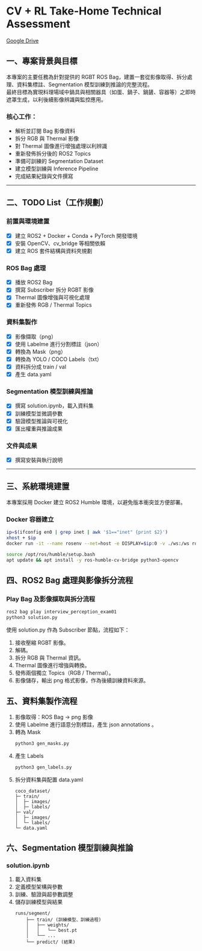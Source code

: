 # CV + RL Take-Home Technical Assessment
[Google Drive](https://drive.google.com/drive/folders/1svWeStc2BDo3CV--Wjoui4d9eZjz-G-L?usp=sharing)

## 一、專案背景與目標
本專案的主要任務為針對提供的 RGBT ROS Bag，建置一套從影像取得、拆分處理、資料集標註、Segmentation 模型訓練到推論的完整流程。  
最終目標為實現料理場域中鍋具與相關器具（如蛋、鍋子、鍋鏟、容器等）之即時遮罩生成，以利後續影像辨識與監控應用。

### 核心工作：
- 解析並訂閱 Bag 影像資料  
- 拆分 RGB 與 Thermal 影像  
- 對 Thermal 圖像進行增強處理以利辨識  
- 重新發佈拆分後的 ROS2 Topics  
- 準備可訓練的 Segmentation Dataset  
- 建立模型訓練與 Inference Pipeline  
- 完成結果紀錄與文件撰寫  

---

## 二、TODO List（工作規劃）

### 前置與環境建置
- [x] 建立 ROS2 + Docker + Conda + PyTorch 開發環境
- [x] 安裝 OpenCV、cv_bridge 等相關依賴
- [x] 建立 ROS 套件結構與資料夾規劃

### ROS Bag 處理
- [x] 播放 ROS2 Bag
- [x] 撰寫 Subscriber 拆分 RGBT 影像
- [x] Thermal 圖像增強與可視化處理
- [x] 重新發佈 RGB / Thermal Topics

### 資料集製作
- [x] 影像擷取（png）
- [x] 使用 Labelme 進行分割標註（json）
- [x] 轉換為 Mask（png）
- [x] 轉換為 YOLO / COCO Labels（txt）
- [x] 資料拆分成 train / val
- [x] 產生 data.yaml

### Segmentation 模型訓練與推論
- [x] 撰寫 solution.ipynb，載入資料集
- [x] 訓練模型並微調參數
- [x] 驗證模型推論與可視化
- [x] 匯出權重與推論成果

### 文件與成果
- [x] 撰寫安裝與執行說明

---

## 三、系統環境建置

本專案採用 Docker 建立 ROS2 Humble 環境，以避免版本衝突並方便部署。

### Docker 容器建立
```bash
ip=$(ifconfig en0 | grep inet | awk '$1=="inet" {print $2}')
xhost + $ip
docker run -it --name rosenv --net=host -e DISPLAY=$ip:0 -v ./ws:/ws ros:humble bash
```
```bash
source /opt/ros/humble/setup.bash
apt update && apt install -y ros-humble-cv-bridge python3-opencv
```

## 四、ROS2 Bag 處理與影像拆分流程
### Play Bag 及影像擷取與拆分流程
```bash
ros2 bag play interview_perception_exam01
python3 solution.py
```

使用 solution.py 作為 Subscriber 節點，流程如下：

1. 接收壓縮 RGBT 影像。
2. 解碼。
3. 拆分 RGB 與 Thermal 資訊。
4. Thermal 圖像進行增強與轉換。
5. 發佈兩個獨立 Topics（RGB / Thermal）。
6. 影像儲存，輸出 png 格式影像，作為後續訓練資料來源。

## 五、資料集製作流程
1. 影像取得：ROS Bag → png 影像
2. 使用 Labelme 進行語意分割標註，產生 json annotations 。
3. 轉為 Mask
    ```bash
    python3 gen_masks.py
    ```
4. 產生 Labels
    ```bash
    python3 gen_labels.py
    ```
5. 拆分資料集與配置 data.yaml
    ```
    coco_dataset/
    ├─ train/
    │  ├─ images/
    │  ├─ labels/
    ├─ val/
    │  ├─ images/
    │  └─ labels/
    └─ data.yaml
    ```

## 六、Segmentation 模型訓練與推論

### solution.ipynb
1. 載入資料集
2. 定義模型架構與參數
3. 訓練、驗證與超參數調整
4. 儲存訓練模型與結果
    ```
    runs/segment/
        ├── train/ (訓練模型、訓練過程)
        │   ├── weights/
        │   │   └── best.pt
        │   └── ...
        └── predict/ (結果)
    ```
